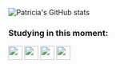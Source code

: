 ![Patricia's GitHub stats](https://github-readme-stats.vercel.app/api?username=patricia-silva-machad&show_icons=true&theme=radical)


### Studying in this moment:
<img src="https://cdn.jsdelivr.net/gh/devicons/devicon/icons/java/java-original.svg"  width="28" height="28"/>  <img src="https://cdn.jsdelivr.net/gh/devicons/devicon/icons/dotnetcore/dotnetcore-original.svg" width="28" height="28"/>      <img src="https://cdn.jsdelivr.net/gh/devicons/devicon/icons/angularjs/angularjs-original.svg" width="28" height="28" /> <img src="https://cdn.jsdelivr.net/gh/devicons/devicon/icons/mysql/mysql-original.svg" width="28" height="28" />
